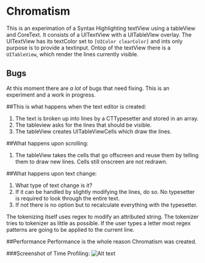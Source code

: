 Chromatism
==========

This is an experimation of a Syntax Highlighting textView using a tableView and CoreText. It consists of a UITextView with a UITableVIew overlay. The UITextView has its textColor set to `[UIColor clearColor]` and ints only purpose is to provide a textinput. Ontop of the textView there is a `UITableView`, which render the lines currently visible.

## Bugs
At this moment there are *a lot* of bugs that need fixing. This is an experiment and a work in progress. 

##This is what happens when the text editor is created:

1. The text is broken up into lines by a CTTypesetter and stored in an array.
2. The tableview asks for the lines that should be visible.
3. The tableView creates UITableViewCells which draw the lines.

##What happens upon scrolling:
1. The tableView takes the cells that go offscreen and reuse them by telling them to draw new lines. Cells still onscreen are not redrawn.

##What happens upon text change:
1. What type of text change is it?
2. If it can be handled by slightly modifying the lines, do so. No typesetter is required to look through the entire text.
3. If not there is no option but to recalculate everything with the typesetter.



The tokenizing itself uses regex to modify an attributed string. The tokenizer tries to tokenizer as little as possible. If the user types a letter most regex patterns are going to be applied to the current line.

##Performance
Performance is the whole reason Chromatism was created.

###Screenshot of Time Profiling:
![Alt text](http://anviking.com/Time.png "Performance")




